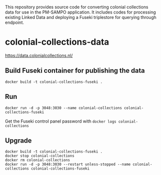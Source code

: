 This repository provides source code for converting colonial collections data for use in the PM-SAMPO application. It includes codes for processing existing Linked Data and deploying a Fuseki triplestore for querying through endpoint.

# colonial-collections-data

https://data.colonialcollections.nl/

## Build Fuseki container for publishing the data

`docker build -t colonial-collections-fuseki .`

## Run

`docker run -d -p 3048:3030 --name colonial-collections colonial-collections-fuseki`

Get the Fuseki control panel password with `docker logs colonial-collections`

## Upgrade

```
docker build -t colonial-collections-fuseki .
docker stop colonial-collections
docker rm colonial-collections
docker run -d -p 3048:3030 --restart unless-stopped --name colonial-collections colonial-collections-fuseki
```
